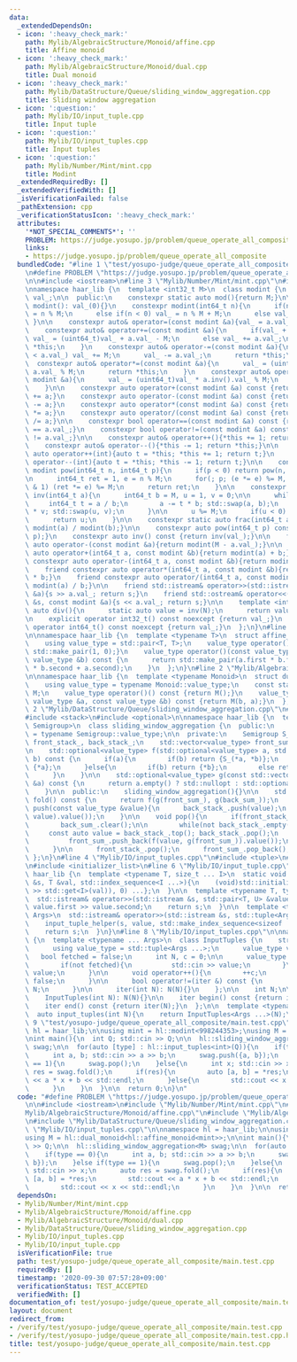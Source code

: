 ```yaml
---
data:
  _extendedDependsOn:
  - icon: ':heavy_check_mark:'
    path: Mylib/AlgebraicStructure/Monoid/affine.cpp
    title: Affine monoid
  - icon: ':heavy_check_mark:'
    path: Mylib/AlgebraicStructure/Monoid/dual.cpp
    title: Dual monoid
  - icon: ':heavy_check_mark:'
    path: Mylib/DataStructure/Queue/sliding_window_aggregation.cpp
    title: Sliding window aggregation
  - icon: ':question:'
    path: Mylib/IO/input_tuple.cpp
    title: Input tuple
  - icon: ':question:'
    path: Mylib/IO/input_tuples.cpp
    title: Input tuples
  - icon: ':question:'
    path: Mylib/Number/Mint/mint.cpp
    title: Modint
  _extendedRequiredBy: []
  _extendedVerifiedWith: []
  _isVerificationFailed: false
  _pathExtension: cpp
  _verificationStatusIcon: ':heavy_check_mark:'
  attributes:
    '*NOT_SPECIAL_COMMENTS*': ''
    PROBLEM: https://judge.yosupo.jp/problem/queue_operate_all_composite
    links:
    - https://judge.yosupo.jp/problem/queue_operate_all_composite
  bundledCode: "#line 1 \"test/yosupo-judge/queue_operate_all_composite/main.test.cpp\"\
    \n#define PROBLEM \"https://judge.yosupo.jp/problem/queue_operate_all_composite\"\
    \n\n#include <iostream>\n#line 3 \"Mylib/Number/Mint/mint.cpp\"\n#include <utility>\n\
    \nnamespace haar_lib {\n  template <int32_t M>\n  class modint {\n    uint32_t\
    \ val_;\n\n  public:\n    constexpr static auto mod(){return M;}\n\n    constexpr\
    \ modint(): val_(0){}\n    constexpr modint(int64_t n){\n      if(n >= M) val_\
    \ = n % M;\n      else if(n < 0) val_ = n % M + M;\n      else val_ = n;\n   \
    \ }\n\n    constexpr auto& operator=(const modint &a){val_ = a.val_; return *this;}\n\
    \    constexpr auto& operator+=(const modint &a){\n      if(val_ + a.val_ >= M)\
    \ val_ = (uint64_t)val_ + a.val_ - M;\n      else val_ += a.val_;\n      return\
    \ *this;\n    }\n    constexpr auto& operator-=(const modint &a){\n      if(val_\
    \ < a.val_) val_ += M;\n      val_ -= a.val_;\n      return *this;\n    }\n  \
    \  constexpr auto& operator*=(const modint &a){\n      val_ = (uint64_t)val_ *\
    \ a.val_ % M;\n      return *this;\n    }\n    constexpr auto& operator/=(const\
    \ modint &a){\n      val_ = (uint64_t)val_ * a.inv().val_ % M;\n      return *this;\n\
    \    }\n\n    constexpr auto operator+(const modint &a) const {return modint(*this)\
    \ += a;}\n    constexpr auto operator-(const modint &a) const {return modint(*this)\
    \ -= a;}\n    constexpr auto operator*(const modint &a) const {return modint(*this)\
    \ *= a;}\n    constexpr auto operator/(const modint &a) const {return modint(*this)\
    \ /= a;}\n\n    constexpr bool operator==(const modint &a) const {return val_\
    \ == a.val_;}\n    constexpr bool operator!=(const modint &a) const {return val_\
    \ != a.val_;}\n\n    constexpr auto& operator++(){*this += 1; return *this;}\n\
    \    constexpr auto& operator--(){*this -= 1; return *this;}\n\n    constexpr\
    \ auto operator++(int){auto t = *this; *this += 1; return t;}\n    constexpr auto\
    \ operator--(int){auto t = *this; *this -= 1; return t;}\n\n    constexpr static\
    \ modint pow(int64_t n, int64_t p){\n      if(p < 0) return pow(n, -p).inv();\n\
    \n      int64_t ret = 1, e = n % M;\n      for(; p; (e *= e) %= M, p >>= 1) if(p\
    \ & 1) (ret *= e) %= M;\n      return ret;\n    }\n\n    constexpr static modint\
    \ inv(int64_t a){\n      int64_t b = M, u = 1, v = 0;\n\n      while(b){\n   \
    \     int64_t t = a / b;\n        a -= t * b; std::swap(a, b);\n        u -= t\
    \ * v; std::swap(u, v);\n      }\n\n      u %= M;\n      if(u < 0) u += M;\n\n\
    \      return u;\n    }\n\n    constexpr static auto frac(int64_t a, int64_t b){return\
    \ modint(a) / modint(b);}\n\n    constexpr auto pow(int64_t p) const {return pow(val_,\
    \ p);}\n    constexpr auto inv() const {return inv(val_);}\n\n    friend constexpr\
    \ auto operator-(const modint &a){return modint(M - a.val_);}\n\n    friend constexpr\
    \ auto operator+(int64_t a, const modint &b){return modint(a) + b;}\n    friend\
    \ constexpr auto operator-(int64_t a, const modint &b){return modint(a) - b;}\n\
    \    friend constexpr auto operator*(int64_t a, const modint &b){return modint(a)\
    \ * b;}\n    friend constexpr auto operator/(int64_t a, const modint &b){return\
    \ modint(a) / b;}\n\n    friend std::istream& operator>>(std::istream &s, modint\
    \ &a){s >> a.val_; return s;}\n    friend std::ostream& operator<<(std::ostream\
    \ &s, const modint &a){s << a.val_; return s;}\n\n    template <int N>\n    static\
    \ auto div(){\n      static auto value = inv(N);\n      return value;\n    }\n\
    \n    explicit operator int32_t() const noexcept {return val_;}\n    explicit\
    \ operator int64_t() const noexcept {return val_;}\n  };\n}\n#line 3 \"Mylib/AlgebraicStructure/Monoid/affine.cpp\"\
    \n\nnamespace haar_lib {\n  template <typename T>\n  struct affine_monoid {\n\
    \    using value_type = std::pair<T, T>;\n    value_type operator()() const {return\
    \ std::make_pair(1, 0);}\n    value_type operator()(const value_type &a, const\
    \ value_type &b) const {\n      return std::make_pair(a.first * b.first, a.first\
    \ * b.second + a.second);\n    }\n  };\n}\n#line 2 \"Mylib/AlgebraicStructure/Monoid/dual.cpp\"\
    \n\nnamespace haar_lib {\n  template <typename Monoid>\n  struct dual_monoid {\n\
    \    using value_type = typename Monoid::value_type;\n    const static Monoid\
    \ M;\n    value_type operator()() const {return M();}\n    value_type operator()(const\
    \ value_type &a, const value_type &b) const {return M(b, a);}\n  };\n}\n#line\
    \ 2 \"Mylib/DataStructure/Queue/sliding_window_aggregation.cpp\"\n#include <vector>\n\
    #include <stack>\n#include <optional>\n\nnamespace haar_lib {\n  template <typename\
    \ Semigroup>\n  class sliding_window_aggregation {\n  public:\n    using value_type\
    \ = typename Semigroup::value_type;\n\n  private:\n    Semigroup S_;\n\n    std::stack<value_type>\
    \ front_stack_, back_stack_;\n    std::vector<value_type> front_sum_, back_sum_;\n\
    \n    std::optional<value_type> f(std::optional<value_type> a, std::optional<value_type>\
    \ b) const {\n      if(a){\n        if(b) return {S_(*a, *b)};\n        else return\
    \ {*a};\n      }else{\n        if(b) return {*b};\n        else return std::nullopt;\n\
    \      }\n    }\n\n    std::optional<value_type> g(const std::vector<value_type>\
    \ &a) const {\n      return a.empty() ? std::nullopt : std::optional(a.back());\n\
    \    }\n\n  public:\n    sliding_window_aggregation(){}\n\n    std::optional<value_type>\
    \ fold() const {\n      return f(g(front_sum_), g(back_sum_));\n    }\n\n    void\
    \ push(const value_type &value){\n      back_stack_.push(value);\n      back_sum_.push_back(f(g(back_sum_),\
    \ value).value());\n    }\n\n    void pop(){\n      if(front_stack_.empty()){\n\
    \        back_sum_.clear();\n\n        while(not back_stack_.empty()){\n     \
    \     const auto value = back_stack_.top(); back_stack_.pop();\n          front_stack_.push(value);\n\
    \          front_sum_.push_back(f(value, g(front_sum_)).value());\n        }\n\
    \      }\n\n      front_stack_.pop();\n      front_sum_.pop_back();\n    }\n \
    \ };\n}\n#line 4 \"Mylib/IO/input_tuples.cpp\"\n#include <tuple>\n#line 6 \"Mylib/IO/input_tuples.cpp\"\
    \n#include <initializer_list>\n#line 6 \"Mylib/IO/input_tuple.cpp\"\n\nnamespace\
    \ haar_lib {\n  template <typename T, size_t ... I>\n  static void input_tuple_helper(std::istream\
    \ &s, T &val, std::index_sequence<I ...>){\n    (void)std::initializer_list<int>{(void(s\
    \ >> std::get<I>(val)), 0) ...};\n  }\n\n  template <typename T, typename U>\n\
    \  std::istream& operator>>(std::istream &s, std::pair<T, U> &value){\n    s >>\
    \ value.first >> value.second;\n    return s;\n  }\n\n  template <typename ...\
    \ Args>\n  std::istream& operator>>(std::istream &s, std::tuple<Args ...> &value){\n\
    \    input_tuple_helper(s, value, std::make_index_sequence<sizeof ... (Args)>());\n\
    \    return s;\n  }\n}\n#line 8 \"Mylib/IO/input_tuples.cpp\"\n\nnamespace haar_lib\
    \ {\n  template <typename ... Args>\n  class InputTuples {\n    struct iter {\n\
    \      using value_type = std::tuple<Args ...>;\n      value_type value;\n   \
    \   bool fetched = false;\n      int N, c = 0;\n\n      value_type operator*(){\n\
    \        if(not fetched){\n          std::cin >> value;\n        }\n        return\
    \ value;\n      }\n\n      void operator++(){\n        ++c;\n        fetched =\
    \ false;\n      }\n\n      bool operator!=(iter &) const {\n        return c <\
    \ N;\n      }\n\n      iter(int N): N(N){}\n    };\n\n    int N;\n\n  public:\n\
    \    InputTuples(int N): N(N){}\n\n    iter begin() const {return iter(N);}\n\
    \    iter end() const {return iter(N);}\n  };\n\n  template <typename ... Args>\n\
    \  auto input_tuples(int N){\n    return InputTuples<Args ...>(N);\n  }\n}\n#line\
    \ 9 \"test/yosupo-judge/queue_operate_all_composite/main.test.cpp\"\n\nnamespace\
    \ hl = haar_lib;\n\nusing mint = hl::modint<998244353>;\nusing M = hl::dual_monoid<hl::affine_monoid<mint>>;\n\
    \nint main(){\n  int Q; std::cin >> Q;\n\n  hl::sliding_window_aggregation<M>\
    \ swag;\n\n  for(auto [type] : hl::input_tuples<int>(Q)){\n    if(type == 0){\n\
    \      int a, b; std::cin >> a >> b;\n      swag.push({a, b});\n    }else if(type\
    \ == 1){\n      swag.pop();\n    }else{\n      int x; std::cin >> x;\n      auto\
    \ res = swag.fold();\n      if(res){\n        auto [a, b] = *res;\n        std::cout\
    \ << a * x + b << std::endl;\n      }else{\n        std::cout << x << std::endl;\n\
    \      }\n    }\n  }\n\n  return 0;\n}\n"
  code: "#define PROBLEM \"https://judge.yosupo.jp/problem/queue_operate_all_composite\"\
    \n\n#include <iostream>\n#include \"Mylib/Number/Mint/mint.cpp\"\n#include \"\
    Mylib/AlgebraicStructure/Monoid/affine.cpp\"\n#include \"Mylib/AlgebraicStructure/Monoid/dual.cpp\"\
    \n#include \"Mylib/DataStructure/Queue/sliding_window_aggregation.cpp\"\n#include\
    \ \"Mylib/IO/input_tuples.cpp\"\n\nnamespace hl = haar_lib;\n\nusing mint = hl::modint<998244353>;\n\
    using M = hl::dual_monoid<hl::affine_monoid<mint>>;\n\nint main(){\n  int Q; std::cin\
    \ >> Q;\n\n  hl::sliding_window_aggregation<M> swag;\n\n  for(auto [type] : hl::input_tuples<int>(Q)){\n\
    \    if(type == 0){\n      int a, b; std::cin >> a >> b;\n      swag.push({a,\
    \ b});\n    }else if(type == 1){\n      swag.pop();\n    }else{\n      int x;\
    \ std::cin >> x;\n      auto res = swag.fold();\n      if(res){\n        auto\
    \ [a, b] = *res;\n        std::cout << a * x + b << std::endl;\n      }else{\n\
    \        std::cout << x << std::endl;\n      }\n    }\n  }\n\n  return 0;\n}\n"
  dependsOn:
  - Mylib/Number/Mint/mint.cpp
  - Mylib/AlgebraicStructure/Monoid/affine.cpp
  - Mylib/AlgebraicStructure/Monoid/dual.cpp
  - Mylib/DataStructure/Queue/sliding_window_aggregation.cpp
  - Mylib/IO/input_tuples.cpp
  - Mylib/IO/input_tuple.cpp
  isVerificationFile: true
  path: test/yosupo-judge/queue_operate_all_composite/main.test.cpp
  requiredBy: []
  timestamp: '2020-09-30 07:57:28+09:00'
  verificationStatus: TEST_ACCEPTED
  verifiedWith: []
documentation_of: test/yosupo-judge/queue_operate_all_composite/main.test.cpp
layout: document
redirect_from:
- /verify/test/yosupo-judge/queue_operate_all_composite/main.test.cpp
- /verify/test/yosupo-judge/queue_operate_all_composite/main.test.cpp.html
title: test/yosupo-judge/queue_operate_all_composite/main.test.cpp
---
```

